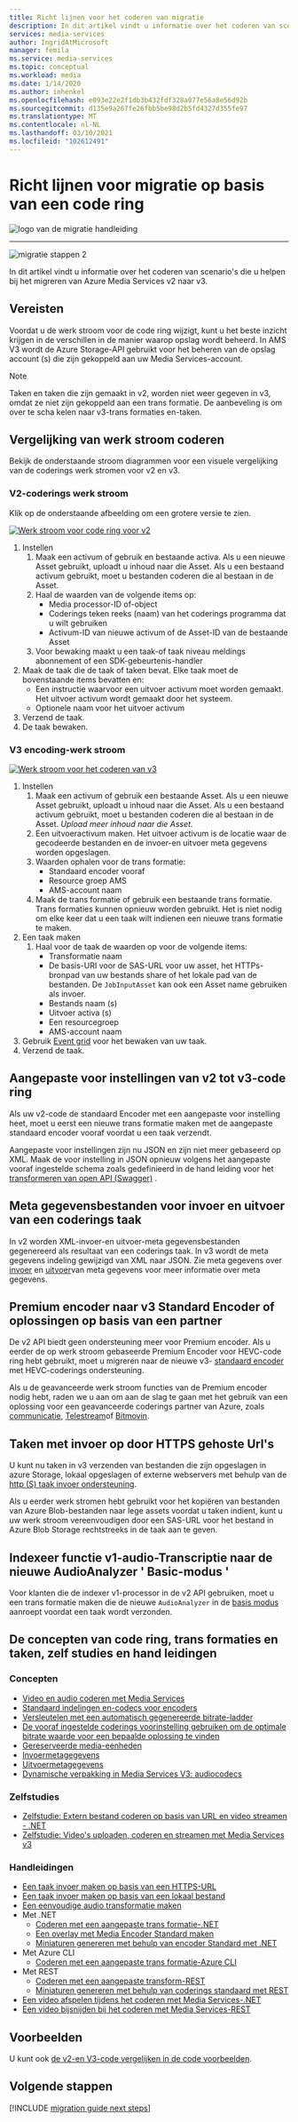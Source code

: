 ```yaml
---
title: Richt lijnen voor het coderen van migratie
description: In dit artikel vindt u informatie over het coderen van scenario's die u helpen bij het migreren van Azure Media Services v2 naar v3.
services: media-services
author: IngridAtMicrosoft
manager: femila
ms.service: media-services
ms.topic: conceptual
ms.workload: media
ms.date: 1/14/2020
ms.author: inhenkel
ms.openlocfilehash: e093e22e2f1db3b432fdf328a077e56a8e56d92b
ms.sourcegitcommit: d135e9a267fe26fbb5be98d2b5fd4327d355fe97
ms.translationtype: MT
ms.contentlocale: nl-NL
ms.lasthandoff: 03/10/2021
ms.locfileid: "102612491"
---
```

# <a name="encoding-scenario-based-migration-guidance"></a>Richt lijnen voor migratie op basis van een code ring

![logo van de migratie handleiding](./media/migration-guide/azure-media-services-logo-migration-guide.svg)

<hr color="#5ea0ef" size="10">

![migratie stappen 2](./media/migration-guide/steps-4.svg)

In dit artikel vindt u informatie over het coderen van scenario's die u helpen bij het migreren van Azure Media Services v2 naar v3.

## <a name="prerequisites"></a>Vereisten

Voordat u de werk stroom voor de code ring wijzigt, kunt u het beste inzicht krijgen in de verschillen in de manier waarop opslag wordt beheerd.  In AMS V3 wordt de Azure Storage-API gebruikt voor het beheren van de opslag account (s) die zijn gekoppeld aan uw Media Services-account.

> [!NOTE]
> Taken en taken die zijn gemaakt in v2, worden niet weer gegeven in v3, omdat ze niet zijn gekoppeld aan een trans formatie. De aanbeveling is om over te scha kelen naar v3-trans formaties en-taken.

## <a name="encoding-workflow-comparison"></a>Vergelijking van werk stroom coderen

Bekijk de onderstaande stroom diagrammen voor een visuele vergelijking van de coderings werk stromen voor v2 en v3.

### <a name="v2-encoding-workflow"></a>V2-coderings werk stroom

Klik op de onderstaande afbeelding om een grotere versie te zien.

[![Werk stroom voor code ring voor v2 ](./media/migration-guide/V2-pretty.svg)](./media/migration-guide/V2-pretty.svg#lightbox)

1. Instellen
    1. Maak een activum of gebruik en bestaande activa. Als u een nieuwe Asset gebruikt, uploadt u inhoud naar die Asset. Als u een bestaand activum gebruikt, moet u bestanden coderen die al bestaan in de Asset.
    2. Haal de waarden van de volgende items op:
        - Media processor-ID of-object
        - Coderings teken reeks (naam) van het coderings programma dat u wilt gebruiken
        - Activum-ID van nieuwe activum of de Asset-ID van de bestaande Asset
    3. Voor bewaking maakt u een taak-of taak niveau meldings abonnement of een SDK-gebeurtenis-handler
2. Maak de taak die de taak of taken bevat. Elke taak moet de bovenstaande items bevatten en:
    - Een instructie waarvoor een uitvoer activum moet worden gemaakt.  Het uitvoer activum wordt gemaakt door het systeem.
    - Optionele naam voor het uitvoer activum
3. Verzend de taak.
4. De taak bewaken.

### <a name="v3-encoding-workflow"></a>V3 encoding-werk stroom

[![Werk stroom voor het coderen van v3](./media/migration-guide/V3-pretty.svg)](./media/migration-guide/V3-pretty.svg#lightbox)

1. Instellen
    1. Maak een activum of gebruik een bestaande Asset. Als u een nieuwe Asset gebruikt, uploadt u inhoud naar die Asset. Als u een bestaand activum gebruikt, moet u bestanden coderen die al bestaan in de Asset. *Upload meer inhoud naar die Asset.*
    1. Een uitvoeractivum maken.  Het uitvoer activum is de locatie waar de gecodeerde bestanden en de invoer-en uitvoer meta gegevens worden opgeslagen.
    1. Waarden ophalen voor de trans formatie:
        - Standaard encoder vooraf
        - Resource groep AMS
        - AMS-account naam
    1. Maak de trans formatie of gebruik een bestaande trans formatie.  Trans formaties kunnen opnieuw worden gebruikt. Het is niet nodig om elke keer dat u een taak wilt indienen een nieuwe trans formatie te maken.
1. Een taak maken
    1. Haal voor de taak de waarden op voor de volgende items:
        - Transformatie naam
        - De basis-URI voor de SAS-URL voor uw asset, het HTTPs-bronpad van uw bestands share of het lokale pad van de bestanden. De `JobInputAsset` kan ook een Asset name gebruiken als invoer.
        - Bestands naam (s)
        - Uitvoer activa (s)
        - Een resourcegroep
        - AMS-account naam  
1. Gebruik [Event grid](monitor-events-portal-how-to.md) voor het bewaken van uw taak.
1. Verzend de taak.

## <a name="custom-presets-from-v2-to-v3-encoding"></a>Aangepaste voor instellingen van v2 tot v3-code ring

Als uw v2-code de standaard Encoder met een aangepaste voor instelling heet, moet u eerst een nieuwe trans formatie maken met de aangepaste standaard encoder vooraf voordat u een taak verzendt.

Aangepaste voor instellingen zijn nu JSON en zijn niet meer gebaseerd op XML. Maak de voor instelling in JSON opnieuw volgens het aangepaste vooraf ingestelde schema zoals gedefinieerd in de hand leiding voor het [transformeren van open API (Swagger)](https://github.com/Azure/azure-rest-api-specs/blob/master/specification/mediaservices/resource-manager/Microsoft.Media/stable/2020-05-01/examples/transforms-create.json) .

## <a name="input-and-output-metadata-files-from-an-encoding-job"></a>Meta gegevensbestanden voor invoer en uitvoer van een coderings taak

In v2 worden XML-invoer-en uitvoer-meta gegevensbestanden gegenereerd als resultaat van een coderings taak. In v3 wordt de meta gegevens indeling gewijzigd van XML naar JSON. Zie meta gegevens over [invoer](input-metadata-schema.md) en [uitvoer](output-metadata-schema.md)van meta gegevens voor meer informatie over meta gegevens.

## <a name="premium-encoder-to-v3-standard-encoder-or-partner-based-solutions"></a>Premium encoder naar v3 Standard Encoder of oplossingen op basis van een partner

De v2 API biedt geen ondersteuning meer voor Premium encoder. Als u eerder de op werk stroom gebaseerde Premium Encoder voor HEVC-code ring hebt gebruikt, moet u migreren naar de nieuwe v3- [standaard encoder](media-encoder-standard-formats.md) met HEVC-coderings ondersteuning.

Als u de geavanceerde werk stroom functies van de Premium encoder nodig hebt, raden we u aan om aan de slag te gaan met het gebruik van een oplossing voor een geavanceerde coderings partner van Azure, zoals [communicatie](https://imaginecommunications.com), [Telestream](https://www.telestream.net)of [Bitmovin](https://bitmovin.com).

## <a name="jobs-with-inputs-that-are-on-https-hosted-urls"></a>Taken met invoer op door HTTPS gehoste Url's

U kunt nu taken in v3 verzenden van bestanden die zijn opgeslagen in azure Storage, lokaal opgeslagen of externe webservers met behulp van de [http (S) taak invoer ondersteuning](job-input-from-http-how-to.md).

Als u eerder werk stromen hebt gebruikt voor het kopiëren van bestanden van Azure Blob-bestanden naar lege assets voordat u taken indient, kunt u uw werk stroom vereenvoudigen door een SAS-URL voor het bestand in Azure Blob Storage rechtstreeks in de taak aan te geven.

## <a name="indexer-v1-audio-transcription-to-the-new-audioanalyzer-basic-mode"></a>Indexeer functie v1-audio-Transcriptie naar de nieuwe AudioAnalyzer ' Basic-modus '

Voor klanten die de indexer v1-processor in de v2 API gebruiken, moet u een trans formatie maken die de nieuwe `AudioAnalyzer` in de [basis modus](how-to-create-basic-audio-transform.md) aanroept voordat een taak wordt verzonden.

## <a name="encoding-transforms-and-jobs-concepts-tutorials-and-how-to-guides"></a>De concepten van code ring, trans formaties en taken, zelf studies en hand leidingen

### <a name="concepts"></a>Concepten

- [Video en audio coderen met Media Services](encoding-concept.md)
- [Standaard indelingen en-codecs voor encoders](media-encoder-standard-formats.md)
- [Versleutelen met een automatisch gegenereerde bitrate-ladder](autogen-bitrate-ladder.md)
- [De vooraf ingestelde coderings voorinstelling gebruiken om de optimale bitrate waarde voor een bepaalde oplossing te vinden](content-aware-encoding.md)
- [Gereserveerde media-eenheden](concept-media-reserved-units.md)
- [Invoermetagegevens](input-metadata-schema.md)
- [Uitvoermetagegevens](output-metadata-schema.md)
- [Dynamische verpakking in Media Services V3: audiocodecs](dynamic-packaging-overview.md#audio-codecs-supported-by-dynamic-packaging)

### <a name="tutorials"></a>Zelfstudies

- [Zelfstudie: Extern bestand coderen op basis van URL en video streamen - .NET](stream-files-dotnet-quickstart.md)
- [Zelfstudie: Video's uploaden, coderen en streamen met Media Services v3](stream-files-tutorial-with-api.md)

### <a name="how-to-guides"></a>Handleidingen

- [Een taak invoer maken op basis van een HTTPS-URL](job-input-from-http-how-to.md)
- [Een taak invoer maken op basis van een lokaal bestand](job-input-from-local-file-how-to.md)
- [Een eenvoudige audio transformatie maken](how-to-create-basic-audio-transform.md)
- Met .NET
  - [Coderen met een aangepaste trans formatie-.NET](customize-encoder-presets-how-to.md)
  - [Een overlay met Media Encoder Standard maken](how-to-create-overlay.md)
  - [Miniaturen genereren met behulp van encoder Standard met .NET](media-services-generate-thumbnails-dotnet.md)
- Met Azure CLI
  - [Coderen met een aangepaste trans formatie-Azure CLI](custom-preset-cli-howto.md)
- Met REST
  - [Coderen met een aangepaste transform-REST](custom-preset-rest-howto.md)
  - [Miniaturen genereren met behulp van coderings standaard met REST](media-services-generate-thumbnails-rest.md)
- [Een video afspelen tijdens het coderen met Media Services-.NET](subclip-video-dotnet-howto.md)
- [Een video bijsnijden bij het coderen met Media Services-REST](subclip-video-rest-howto.md)

## <a name="samples"></a>Voorbeelden

U kunt ook [de v2-en V3-code vergelijken in de code voorbeelden](migrate-v-2-v-3-migration-samples.md).

## <a name="next-steps"></a>Volgende stappen

[!INCLUDE [migration guide next steps](./includes/migration-guide-next-steps.md)]
